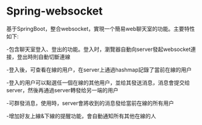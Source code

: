 # Spring-websocket
  基于SpringBoot，整合websocket，實現一个簡易web聊天室的功能。主要特性如下:
  
  -包含聊天室登入、登出的功能。登入时，瀏覽器自動向server發起websocket連接，登出時則自動切斷連線
  
  -登入後，可查看在線的用户，在server上通過hashmap記錄了當前在線的用户
  
  -登入的用户可以點選任一個在線的其他用户，並给其發送消息，消息會提交给server，然後再通過server轉發给另一端的用户
  
  -可群發消息，使用時，server會將收到的消息發给當前在線的所有用户
  
  -增加好友上線&下線的提醒功能，會自動通知所有其他在線的人
  
  
  
